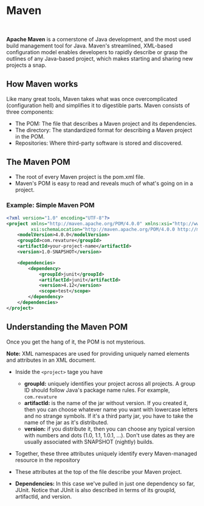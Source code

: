 # Maven

<br>

**Apache Maven** is a cornerstone of Java development, and the most used build management tool for Java. Maven's
streamlined, XML-based configuration model enables developers to rapidly describe or grasp the outlines of any
Java-based project, which makes starting and sharing new projects a snap.

## How Maven works

Like many great tools, Maven takes what was once overcomplicated (configuration hell) and simplifies it to digestible
parts. Maven consists of three components:

- The POM: The file that describes a Maven project and its dependencies.
- The directory: The standardized format for describing a Maven project in the POM.
- Repositories: Where third-party software is stored and discovered.

## The Maven POM

- The root of every Maven project is the pom.xml file.
- Maven's POM is easy to read and reveals much of what's going on in a project.

### Example: Simple Maven POM

```xml
<?xml version="1.0" encoding="UTF-8"?>
<project xmlns="http://maven.apache.org/POM/4.0.0" xmlns:xsi="http://www.w3.org/2001/XMLSchema-instance"
         xsi:schemaLocation="http://maven.apache.org/POM/4.0.0 http://maven.apache.org/maven-v4_0_0.xsd">
    <modelVersion>4.0.0</modelVersion>
    <groupId>com.revature</groupId>
    <artifactId>your-project-name</artifactId>
    <version>1.0-SNAPSHOT</version>

    <dependencies>
        <dependency>
            <groupId>junit</groupId>
            <artifactId>junit</artifactId>
            <version>4.12</version>
            <scope>test</scope>
        </dependency>
    </dependencies>
</project>
```

## Understanding the Maven POM

Once you get the hang of it, the POM is not mysterious.

**Note:** XML namespaces are used for providing uniquely named elements and attributes in an XML document.

- Inside the `<project>` tage you have
    - **groupId:** uniquely identifies your project across all projects. A group ID should follow Java's package name
      rules. For example, `com.revature`
    - **artifactId:** is the name of the jar without version. If you created it, then you can choose whatever name you
      want with lowercase letters and no strange symbols. If it's a third party jar, you have to take the name of the
      jar as it's distributed.
    - **version:** if you distribute it, then you can choose any typical version with numbers and dots (1.0, 1.1, 1.0.1,
      ...). Don't use dates as they are usually associated with SNAPSHOT (nightly) builds.


- Together, these three attributes uniquely identify every Maven-managed resource in the repository
- These attributes at the top of the file describe your Maven project.


- **Dependencies:** In this case we've pulled in just one dependency so far, JUnit. Notice that JUnit is also described in
  terms of its groupId, artifactId, and version.